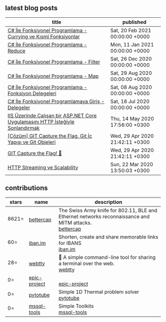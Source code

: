 ## latest blog posts

<!-- blog starts -->
| title | published |
| - | - | 
|[C# İle Fonksiyonel Programlama - Currying ve Kısmî Fonksiyonlar](https://blog.guneysu.xyz/post/functional-programming-with-csharp-currying-and-partial-functions/) | Sat, 20 Feb 2021 00:00:00 +0000 |
|[C# İle Fonksiyonel Programlama - Reduce](https://blog.guneysu.xyz/post/functional-programming-with-csharp-reduce/) | Mon, 11 Jan 2021 00:00:00 +0000 |
|[C# İle Fonksiyonel Programlama - Filter](https://blog.guneysu.xyz/post/functional-programming-with-csharp-filter/) | Sat, 26 Dec 2020 00:00:00 +0000 |
|[C# İle Fonksiyonel Programlama - Map](https://blog.guneysu.xyz/post/functional-programming-with-csharp-map/) | Sat, 29 Aug 2020 00:00:00 +0000 |
|[C# İle Fonksiyonel Programlama - Fonksiyon Delegeleri](https://blog.guneysu.xyz/post/functional-programming-with-csharp-function-delegates/) | Sat, 08 Aug 2020 00:00:00 +0000 |
|[C# İle Fonksiyonel Programlamaya Giriş - Delegeler](https://blog.guneysu.xyz/post/functional-programming-with-csharp-intro-delegates/) | Sat, 18 Jul 2020 00:00:00 +0000 |
|[IIS Üzerinde Çalışan bir ASP.NET Core Uygulamasını HTTP İsteğiyle Sonlandırmak](https://blog.guneysu.xyz/post/stopping-aspnetcore-web-via-http/) | Thu, 14 May 2020 17:56:00 +0300 |
|[[Çözüm] GIT Capture the Flag, Git İç Yapısı ve Git Objeleri](https://blog.guneysu.xyz/post/odulsuz-git-ctf-yarismasi-cozum/) | Wed, 29 Apr 2020 21:42:11 +0300 |
|[GIT Capture the Flag! 🏴](https://blog.guneysu.xyz/post/odulsuz-git-ctf-yarismasi/) | Wed, 29 Apr 2020 21:42:11 +0300 |
|[HTTP Streaming ve Scalability](https://blog.guneysu.xyz/post/http-streaming-asp-net-core/) | Sun, 22 Mar 2020 13:50:03 +0300 |
<!-- blog ends -->

## contributions
<!-- contribs starts -->
| stars | name | description |
| - | - | - |
 8621⭐ | [bettercap](bettercap/bettercap) | The Swiss Army knife for 802.11, BLE and Ethernet networks reconnaissance and MITM attacks.<br>[bettercap](https://www.bettercap.org/)
 60⭐ | [iban.im](monocash/iban.im) | Shorten, create and share memorable links for IBANS<br>[iban.im](https://iban.im)
 28⭐ | [webtty](nickvdyck/webtty) | <g-emoji class="g-emoji" alias="electric_plug" fallback-src="https://github.githubassets.com/images/icons/emoji/unicode/1f50c.png">🔌</g-emoji> A simple command-line tool for sharing a terminal over the web.<br>[webtty]()
 0⭐ | [epic-project](MehmetBaz/epic-project) | <br>[epic-project](None)
 0⭐ | [pytotube](guneysus-archieve/pytotube) | Simple 1D Thermal problem solver<br>[pytotube]()
 0⭐ | [mssql-tools](guneysus-archieve/mssql-tools) | Simple Toolkits<br>[mssql-tools](None)
<!-- contribs ends -->
